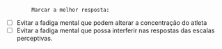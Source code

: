 			Marcar a melhor resposta:
- [ ] Evitar a fadiga mental que podem alterar a concentração do atleta 
- [ ] Evitar a fadiga mental que possa interferir nas respostas das escalas perceptivas.